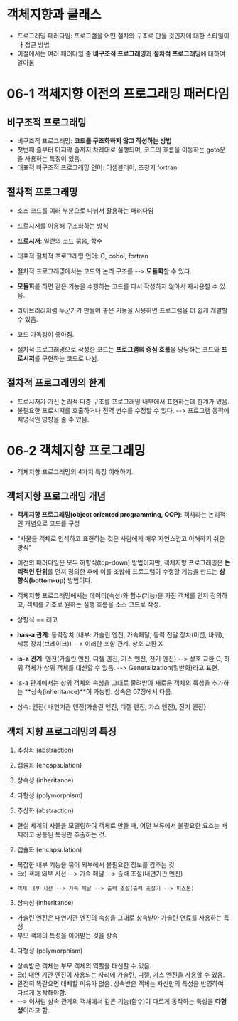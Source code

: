 # 객체지향과 클래스
- 프로그래밍 패러다임: 프로그램을 어떤 절차와 구조로 만들 것인지에 대한 스타일이나 접근 방법
- 이절에서는 여러 패러다임 중 **비구조적 프로그래밍**과 **절차적 프로그래밍**에 대하여 알아봄

# 06-1 객체지향 이전의 프로그래밍 패러다임

## 비구조적 프로그래밍
- 비구조적 프로그래밍: **코드를 구조화하지 않고 작성하는 방법**
- 첫번째 줄부터 마지막 줄까지 차례대로 실행되며, 코드의 흐름을 이동하는 goto문을 사용하는 특징이 있음.
- 대표적 비구조적 프로그래밍 언어: 어셈블리어, 초창기 fortran

## 절차적 프로그래밍
- 소스 코드를 여러 부분으로 나눠서 활용하는 패러다임
- 프로시저를 이용해 구조화하는 방식
- **프로시저**: 일련의 코드 묶음, 함수
- 대표적 절차적 프로그래밍 언어: C, cobol, fortran

- 절차적 프로그래밍에서는 코드의 논리 구조를 --> **모듈화**할 수 있다. 
- **모듈화**를 하면 같은 기능을 수행하는 코드를 다시 작성하지 않아서 재사용할 수 있음.
- 라이브러리처럼 누군가가 만들어 놓은 기능을 사용하면 프로그램을 더 쉽게 개발할 수 있음.
- 코드 가독성이 좋아짐.

- 절차적 프로그래밍으로 작성한 코드는 **프로그램의 중심 흐름**을 당담하는 코드와 **프로시저**를 구현하는 코드로 나뉨.

## 절차적 프로그래밍의 한계
- 프로시저가 가진 논리적 다층 구조를 프로그래밍 내부에서 표현하는데 한계가 있음.
- 불필요한 프로시저를 호출하거나 전역 변수를 수정할 수 있다. --> 프로그램 동작에 치명적인 영향을 줄 수 있음.

# 06-2 객체지향 프로그래밍
- 객체지향 프로그래밍의 4가지 특징 이해하기.

## 객체지향 프로그래밍 개념
- **객체지향 프로그래밍(object oriented programming, OOP)**: 객체라는 논리적인 개념으로 코드를 구성
- "사물을 객체로 인식하고 표현하는 것은 사람에게 매우 자연스럽고 이해하기 쉬운 방식"
- 이전의 패러다임은 모두 하향식(top-down) 방법이지만, 객체지향 프로그래밍은 **논리적인 단위**를 먼저 정의한 후에 이를 조합해 프로그램이 수행할 기능을 만드는 **상향식(bottom-up)** 방법이다.
- 객체지향 프로그래밍에서는 데이터(속성)와 함수(기능)을 가진 객체를 먼저 정의하고, 객체를 기초로 원하는 실행 흐름을 소스 코드로 작성. 
- 상향식 == 레고


- **has-a 관계**: 동력장치 (내부: 가솔린 엔진, 가속페달, 동력 전달 장치(미션, 바퀴), 제동 장치(브레이크)) --> 이러한 포함 관계. 상호 교환 X
- **is-a 관계**: 엔진(가솔린 엔진, 디젤 엔진, 가스 엔진, 전기 엔진) --> 상호 교환 O, 하위 객체가 상위 객체를 대신할 수 있음. --> Generalization(일반화)라고 표현. 
- is-a 관계에서는 상위 객체의 속성을 그대로 물려받아 새로운 객체의 특성을 추가하는 **상속(inheritance)**이 가능함. 상속은 07장에서 다룸.
- 상속: 엔진{ 내연기관 엔진(가솔린 엔진, 디젤 엔진, 가스 엔진), 전기 엔진}

## 객체 지향 프로그래밍의 특징

1. 추상화 (abstraction)
2. 캡슐화 (encapsulation)
3. 상속성 (inheritance)
4. 다형성 (polymorphism)

1. 추상화 (abstraction)
- 현실 세계의 사물을 모델링하여 객체로 만들 때, 어떤 부류에서 불필요한 요소는 배제하고 공통된 특징만 추출하는 것. 

2. 캡슐화 (encapsulation)
- 복잡한 내부 기능을 묶어 외부에서 불필요한 정보를 감추는 것
- Ex) 객체 외부 시선 --> 가속 페달 --> 출력 조절(내연기관 엔진)
-     객체 내부 시선 --> 가속 페달 --> 출력 조절(출력 조절기 --> 피스톤)

3. 상속성 (inheritance)
- 가솔린 엔진은 내연기관 엔진의 속성을 그대로 상속받아 가솔린 연료를 사용하는 특성
- 부모 객체의 특성을 이어받는 것을 상속

4. 다형성 (polymorphism)
- 상속받은 객체는 부모 객체의 역할을 대신할 수 있음.
- Ex) 내연 기관 엔진이 사용되는 자리에 가솔린, 디젤, 가스 엔진을 사용할 수 있음.
- 완전히 똑같으면 대체할 이유가 없음. 상속받은 객체는 자신만의 특성을 반영하여 다르게 동작해야함.
- --> 이처럼 상속 관계의 객체에서 같은 기능(함수)이 다르게 동작하는 특성을 **다형성**이라고 함.
